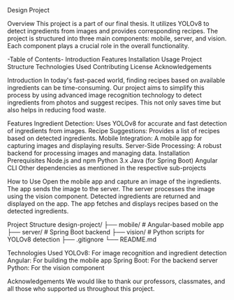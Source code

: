 Design Project

Overview
This project is a part of our final thesis. It utilizes YOLOv8 to detect ingredients from images and provides corresponding recipes. The project is structured into three main components: mobile, server, and vision. Each component plays a crucial role in the overall functionality.

-Table of Contents-
Introduction
Features
Installation
Usage
Project Structure
Technologies Used
Contributing
License
Acknowledgements

Introduction
In today's fast-paced world, finding recipes based on available ingredients can be time-consuming. Our project aims to simplify this process by using advanced image recognition technology to detect ingredients from photos and suggest recipes. This not only saves time but also helps in reducing food waste.

Features
Ingredient Detection: Uses YOLOv8 for accurate and fast detection of ingredients from images.
Recipe Suggestions: Provides a list of recipes based on detected ingredients.
Mobile Integration: A mobile app for capturing images and displaying results.
Server-Side Processing: A robust backend for processing images and managing data.
Installation
Prerequisites
Node.js and npm
Python 3.x
Java (for Spring Boot)
Angular CLI
Other dependencies as mentioned in the respective sub-projects

How to Use
Open the mobile app and capture an image of the ingredients.
The app sends the image to the server.
The server processes the image using the vision component.
Detected ingredients are returned and displayed on the app.
The app fetches and displays recipes based on the detected ingredients.


Project Structure
design-project/
├── mobile/           # Angular-based mobile app
├── server/           # Spring Boot backend
├── vision/           # Python scripts for YOLOv8 detection
├── .gitignore
└── README.md

Technologies Used
YOLOv8: For image recognition and ingredient detection
Angular: For building the mobile app
Spring Boot: For the backend server
Python: For the vision component

Acknowledgements
We would like to thank our professors, classmates, and all those who supported us throughout this project.
